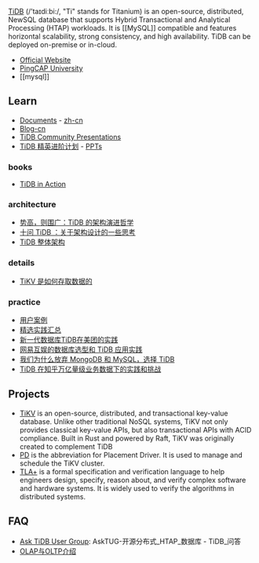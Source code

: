 [TiDB](https://github.com/pingcap/tidb) (/’taɪdiːbi:/, "Ti" stands for Titanium) is an open-source, distributed, NewSQL database that supports Hybrid Transactional and Analytical Processing (HTAP) workloads. It is [[MySQL]] compatible and features horizontal scalability, strong consistency, and high availability. TiDB can be deployed on-premise or in-cloud.

- [Official Website](https://pingcap.com/en/)
- [PingCAP University](https://university.pingcap.com/)
- [[mysql]]



## Learn
- [Documents](https://docs.pingcap.com/tidb/stable) - [zh-cn](https://docs.pingcap.com/zh/tidb/stable)
- [Blog-cn](https://pingcap.com/blog-cn/)
- [TiDB Community Presentations](https://github.com/pingcap/presentations)
- [TiDB 精英进阶计划](https://www.bilibili.com/video/BV1pp4y1X7UQ) - [PPTs](https://github.com/pingcap/presentations/tree/master/TiDB-Elite-Training-Camp)

### books
- [TiDB in Action](https://book.tidb.io/)

### architecture
- [势高，则围广：TiDB 的架构演进哲学](https://www.infoq.cn/article/Qw_8ubZFgtQlcZmZHBlA)
- [十问 TiDB ：关于架构设计的一些思考](https://pingcap.com/blog-cn/10-questions-tidb-structure/)
- [TiDB 整体架构](https://book.tidb.io/session1/chapter1/tidb-architecture.html)

### details
- [TiKV 是如何存取数据的](https://pingcap.com/blog-cn/how-tikv-store-get-data/)

### practice
- [用户案例](https://pingcap.com/cases-cn/user-case-zhihu/)
- [精选实践汇总](https://asktug.com/t/topic/34701)
- [新一代数据库TiDB在美团的实践](https://tech.meituan.com/2018/11/22/mysql-pingcap-practice.html)
- [网易互娱的数据库选型和 TiDB 应用实践](https://www.infoq.cn/article/umuBqMCpWWGo4QYMksc0)
- [我们为什么放弃 MongoDB 和 MySQL，选择 TiDB](https://yq.aliyun.com/articles/768592)
- [TiDB 在知乎万亿量级业务数据下的实践和挑战](https://zhuanlan.zhihu.com/p/71023604)



## Projects
- [TiKV](https://github.com/tikv/tikv) is an open-source, distributed, and transactional key-value database. Unlike other traditional NoSQL systems, TiKV not only provides classical key-value APIs, but also transactional APIs with ACID compliance. Built in Rust and powered by Raft, TiKV was originally created to complement TiDB
- [PD](https://github.com/tikv/pd) is the abbreviation for Placement Driver. It is used to manage and schedule the TiKV cluster.
- [TLA+](https://github.com/pingcap/tla-plus) is a formal specification and verification language to help engineers design, specify, reason about, and verify complex software and hardware systems. It is widely used to verify the algorithms in distributed systems.



## FAQ
- [Ask TiDB User Group](https://asktug.com/): AskTUG-开源分布式_HTAP_数据库 - TiDB_问答
- [OLAP与OLTP介绍](https://developer.aliyun.com/article/345453)

